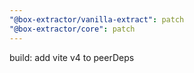 ```yaml
---
"@box-extractor/vanilla-extract": patch
"@box-extractor/core": patch
---
```


build: add vite v4 to peerDeps
